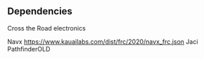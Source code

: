 ## Dependencies

Cross the Road electronics

Navx
https://www.kauailabs.com/dist/frc/2020/navx_frc.json
Jaci PathfinderOLD